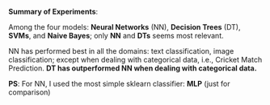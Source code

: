 **Summary of Experiments**:

Among the four models: **Neural Networks** (NN), **Decision Trees** (DT), **SVMs**, and **Naive Bayes**; only **NN** and **DTs** seems most relevant.

NN has performed best in all the domains: text classification, image classification; except when dealing with categorical data, i.e., Cricket Match Prediction.
**DT has outperformed NN when dealing with categorical data.**

**PS**: For NN, I used the most simple sklearn classifier: **MLP** (just for comparison)
